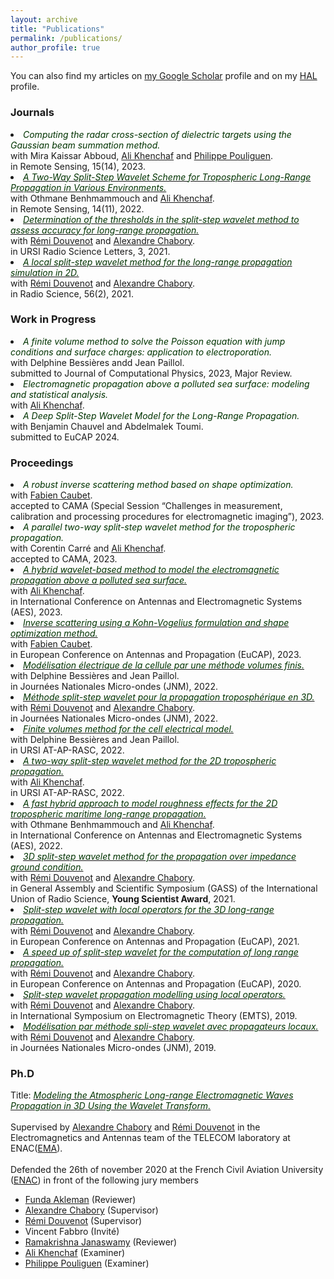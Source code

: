 ```yaml
---
layout: archive
title: "Publications"
permalink: /publications/
author_profile: true
---
```


You can also find my articles on <a href="https://scholar.google.com/citations?user=Q1QRM9UAAAAJ&hl=fr&oi=ao">my Google Scholar</a> profile and on my <a href="https://haltools.archives-ouvertes.fr/Public/afficheRequetePubli.php?idHal=thomas-bonnafont&CB_auteur=oui&CB_titre=oui&CB_article=oui&langue=Anglais&tri_exp=annee_publi&tri_exp2=typdoc&tri_exp3=date_publi&ordre_aff=TA&Fen=Aff&css=../css/VisuRubriqueEncadre.css">HAL</a> profile.

<h3>Journals</h3>

<li> <font color="#003300"><i>Computing the radar cross-section of dielectric targets using the Gaussian beam summation method.</i></font>
<br> with Mira Kaissar Abboud, <a href="https://www.ensta-bretagne.fr/khenchaf/fr/cv.php" target="_blank">Ali Khenchaf</a> and <a href="https://www.idref.fr/147410398" target="_blank">Philippe Pouliguen</a>.
<br> in Remote Sensing, 15(14), 2023.
</li>

<li> <a href="https://thobonensta.github.io/files/remotesensing-1733979.pdf"><font color="#003300"><i>A Two-Way Split-Step Wavelet Scheme for Tropospheric Long-Range Propagation in Various Environments.</i></font></a>
<br> with Othmane Benhmammouch and <a href="https://www.ensta-bretagne.fr/khenchaf/fr/cv.php" target="_blank">Ali Khenchaf</a>.
<br> in Remote Sensing, 14(11), 2022.
</li>

<li> <a href="https://thobonensta.github.io/files/RSL-template.pdf"><font color="#003300"><i>Determination of the thresholds in the split-step wavelet method to assess accuracy for long-range propagation.</i></font></a>
<br> with <a href="http://ema.recherche.enac.fr/permanent-staff-2/remi-douvenot/" target="_blank">Rémi Douvenot</a> and <a href="http://ema.recherche.enac.fr/permanent-staff-2/alexandre-chabory/" target="_blank">Alexandre Chabory</a>.
<br> in URSI Radio Science Letters, 3, 2021.
</li>

<li> <a href="https://thobonensta.github.io/files/radio_science_bonnafont_2021.pdf"><font color="#003300"><i>A local split-step wavelet method for the long-range propagation simulation in 2D.</i></font></a>
<br> with <a href="http://ema.recherche.enac.fr/permanent-staff-2/remi-douvenot/" target="_blank">Rémi Douvenot</a> and <a href="http://ema.recherche.enac.fr/permanent-staff-2/alexandre-chabory/" target="_blank">Alexandre Chabory</a>.
<br> in Radio Science, 56(2), 2021.
</li>


<h3>Work in Progress</h3>

<li> <font color="#003300"><i>A finite volume method to solve the Poisson equation with jump conditions and surface charges: application to electroporation.</i></font>
<br> with Delphine Bessières andd Jean Paillol.
<br> submitted to Journal of Computational Physics, 2023, Major Review.
</li>

<li> <font color="#003300"><i>Electromagnetic propagation above a polluted sea surface: modeling and statistical analysis.</i></font>
<br> with <a href="https://www.ensta-bretagne.fr/khenchaf/fr/cv.php" target="_blank">Ali Khenchaf</a>.
</li>

<li> <font color="#003300"><i>A Deep Split-Step Wavelet Model for the Long-Range Propagation.</i></font>
<br> with Benjamin Chauvel and Abdelmalek Toumi.
<br> submitted to EuCAP 2024.
</li>


<h3>Proceedings</h3>
<li>
    <font color="#003300"><i> A robust inverse scattering method based on shape optimization.</i></font>
    <br> with <a href="https://fcaubet001.perso.univ-pau.fr/" target="_blank">Fabien Caubet</a>.
    <br> accepted to CAMA (Special Session “Challenges in measurement, calibration and processing procedures for electromagnetic imaging”), 2023.
</li>

<li> <font color="#003300"><i>A parallel two-way split-step wavelet method for the tropospheric propagation.</i></font>
<br> with Corentin Carré and <a href="https://www.ensta-bretagne.fr/khenchaf/fr/cv.php" target="_blank">Ali Khenchaf</a>.
<br> accepted to CAMA, 2023.
</li>

<li> <a href="https://thobonensta.github.io/files/AES23.pdf"><font color="#003300"><i>A hybrid wavelet-based method to model the electromagnetic propagation above a polluted sea surface.</i></font></a>
<br> with <a href="https://www.ensta-bretagne.fr/khenchaf/fr/cv.php" target="_blank">Ali Khenchaf</a>.
<br> in International Conference on Antennas and Electromagnetic Systems (AES), 2023.
</li>

<li> <a href="https://thobonensta.github.io/files/EUCAP2023_template_V02.pdf"><font color="#003300"><i>Inverse scattering using a Kohn-Vogelius formulation and shape optimization method.</i></font></a>
<br> with <a href="https://fcaubet001.perso.univ-pau.fr/" target="_blank">Fabien Caubet</a>.
<br> in European Conference on Antennas and Propagation (EuCAP), 2023.
</li>


<li> <a href="https://thobonensta.github.io/files/JNM2023Cell.pdf"><font color="#003300"><i>Modélisation électrique de la cellule par une méthode volumes finis.</i></font></a>
<br> with Delphine Bessières and Jean Paillol.
<br> in Journées Nationales Micro-ondes (JNM), 2022.
</li>

<li> <a href="https://thobonensta.github.io/files/JNM2023SSW.pdf"><font color="#003300"><i>Méthode split-step wavelet pour la propagation troposphérique en 3D.</i></font></a>
<br> with <a href="http://ema.recherche.enac.fr/permanent-staff-2/remi-douvenot/" target="_blank">Rémi Douvenot</a> and <a href="http://ema.recherche.enac.fr/permanent-staff-2/alexandre-chabory/" target="_blank">Alexandre Chabory</a>.
<br> in Journées Nationales Micro-ondes (JNM), 2022.
</li>

<li> <a href="https://thobonensta.github.io/files/URSI_RASC_Cell.pdf"><font color="#003300"><i>Finite volumes method for the cell electrical model.</i></font></a>
<br> with Delphine Bessières and Jean Paillol.
<br> in URSI AT-AP-RASC, 2022.
</li>

<li> <a href="https://thobonensta.github.io/files/URSI_RASC_SSW.pdf"><font color="#003300"><i>A two-way split-step wavelet method for the 2D tropospheric propagation.</i></font></a>
<br> with <a href="https://www.ensta-bretagne.fr/khenchaf/fr/cv.php" target="_blank">Ali Khenchaf</a>.
<br> in URSI AT-AP-RASC, 2022.
</li>

<li> <a href="https://thobonensta.github.io/files/AES_summary.pdf"><font color="#003300"><i>A fast hybrid approach to model roughness effects for the 2D tropospheric maritime long-range propagation.</i></font></a>
<br> with Othmane Benhmammouch and <a href="https://www.ensta-bretagne.fr/khenchaf/fr/cv.php" target="_blank">Ali Khenchaf</a>.
<br> in International Conference on Antennas and Electromagnetic Systems (AES), 2022.
</li>

<li> <a href="https://thobonensta.github.io/files/URSI_GASS_2021.pdf"><font color="#003300"><i>3D split-step wavelet method for the propagation over impedance ground condition.</i></font></a>
<br> with <a href="http://ema.recherche.enac.fr/permanent-staff-2/remi-douvenot/" target="_blank">Rémi Douvenot</a> and <a href="http://ema.recherche.enac.fr/permanent-staff-2/alexandre-chabory/" target="_blank">Alexandre Chabory</a>.
<br> in General Assembly and Scientific Symposium (GASS) of the International Union of Radio Science, <strong>Young Scientist Award</strong>, 2021.
</li>


<li> <a href="https://thobonensta.github.io/files/EUCAP2021_template.pdf"><font color="#003300"><i>Split-step wavelet with local operators for the 3D long-range propagation.</i></font></a>
<br> with <a href="http://ema.recherche.enac.fr/permanent-staff-2/remi-douvenot/" target="_blank">Rémi Douvenot</a> and <a href="http://ema.recherche.enac.fr/permanent-staff-2/alexandre-chabory/" target="_blank">Alexandre Chabory</a>.
<br> in European Conference on Antennas and Propagation (EuCAP), 2021.
</li>

<li> <a href="https://thobonensta.github.io/files/Bonnafont_2020_EuCAP.pdf"><font color="#003300"><i>A speed up of split-step wavelet for the computation of long range propagation.</i></font></a>
<br> with <a href="http://ema.recherche.enac.fr/permanent-staff-2/remi-douvenot/" target="_blank">Rémi Douvenot</a> and <a href="http://ema.recherche.enac.fr/permanent-staff-2/alexandre-chabory/" target="_blank">Alexandre Chabory</a>.
<br> in European Conference on Antennas and Propagation (EuCAP), 2020.
</li>

<li> <a href="https://thobonensta.github.io/files/Bonnafont_EMTS_2019.pdf"><font color="#003300"><i>Split-step wavelet propagation modelling using local operators.</i></font></a>
<br> with <a href="http://ema.recherche.enac.fr/permanent-staff-2/remi-douvenot/" target="_blank">Rémi Douvenot</a> and <a href="http://ema.recherche.enac.fr/permanent-staff-2/alexandre-chabory/" target="_blank">Alexandre Chabory</a>.
<br> in International Symposium on Electromagnetic Theory (EMTS), 2019.
</li>

<li> <a href="https://thobonensta.github.io/files/JNM_article_2019.pdf"><font color="#003300"><i>Modélisation par méthode spli-step wavelet avec propagateurs locaux.</i></font></a>
<br> with <a href="http://ema.recherche.enac.fr/permanent-staff-2/remi-douvenot/" target="_blank">Rémi Douvenot</a> and <a href="http://ema.recherche.enac.fr/permanent-staff-2/alexandre-chabory/" target="_blank">Alexandre Chabory</a>.
<br> in Journées Nationales Micro-ondes (JNM), 2019.
</li>


<h3>Ph.D</h3>
Title: <a href="https://thobonensta.github.io/files/Manuscrit_VF_Thomas_Bonnafont.pdf"><font color="#003300"><i>Modeling the Atmospheric Long-range Electromagnetic Waves Propagation in 3D Using the Wavelet Transform.</i></font></a> 
<br><br>
Supervised by <a href="http://ema.recherche.enac.fr/permanent-staff-2/alexandre-chabory/" target="_blank">Alexandre Chabory</a> and <a href="http://ema.recherche.enac.fr/permanent-staff-2/remi-douvenot/" target="_blank">Rémi Douvenot</a> in the Electromagnetics and Antennas team of the TELECOM laboratory at ENAC(<a href="http://ema.recherche.enac.fr/" target="_blank">EMA</a>).
<br><br>
Defended the 26th of november 2020 at the French Civil Aviation University (<a href="https://www.enac.fr/fr" target="_blank">ENAC</a>) in front of the following jury members <!--<a href="Presentations/thesis_defense.pdf"> <img border="0" src="logo-pdf.webp" width="25"></a>-->
<ul>
<li><a href="https://web.itu.edu.tr/akleman/" target="_blank">Funda Akleman</a> (Reviewer)</li>
<li><a href="http://ema.recherche.enac.fr/permanent-staff-2/alexandre-chabory/" target="_blank">Alexandre Chabory</a> (Supervisor)</li>
<li><a href="http://ema.recherche.enac.fr/permanent-staff-2/remi-douvenot/" target="_blank">Rémi Douvenot</a> (Supervisor)</li>
<li> Vincent Fabbro (Invité)</li>
<li><a href="https://ece.umass.edu/faculty/ramakrishna-janaswamy" target="_blank">Ramakrishna Janaswamy</a> (Reviewer)</li>
<li><a href="https://www.ensta-bretagne.fr/khenchaf/fr/cv.php" target="_blank">Ali Khenchaf</a> (Examiner)</li>
<li><a href="https://www.idref.fr/147410398" target="_blank">Philippe Pouliguen</a> (Examiner)</li>
</ul>
